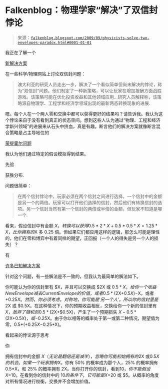 <!--yml

类别：未分类

日期：2024-05-12 21:49:58

-->

# Falkenblog：物理学家“解决”了双信封悖论

> 来源：[`falkenblog.blogspot.com/2009/09/physicists-solve-two-envelopes-paradox.html#0001-01-01`](http://falkenblog.blogspot.com/2009/09/physicists-solve-two-envelopes-paradox.html#0001-01-01)

我正在了解一个

[新解决方案](http://www.physorg.com/news169811689.html)

在一些科学/物理网站上讨论双信封问题：

> 澳大利亚的研究人员走出一步，解决了一个看似简单但尚未解决的悖论，称为“双信封”问题。他们制定了一种新策略，可以让玩家在增加报酬方面战胜游戏。该策略可能在优化投资收益和其他领域应用...研究人员解释称，该策略源自物理学、工程学和经济学领域出现的最新两态转换现象的进展.

嗯。每个人在一个两人零和交换中都可以获得更好的结果吗？请告诉我。我认为这个悖论来自于没有看到真正的状态空间。想到这些人认为通过“物理、工程和经济学新兴领域”的进展来从石头中挤血，真是有趣。断言他们的解决方案就像断言混合策略是占主导地位的

[蒙提霍尔问题](http://en.wikipedia.org/wiki/Monty_Hall_problem)

我认为他们通过特定的假设模拟得到结果。

先验

获胜分布.

问题很简单：

> 在两个信封悖论中，玩家必须在两个信封之间进行选择，一个信封中的金额是另一个的两倍。玩家可以打开他们选择的信封，然后他们有转换信封的选项。另一个信封当然有第一个信封的两倍或半倍的金额，但玩家不知道是哪一个.

看来，假设信封中有金额 $X，转换可以获得 0.5*2*X+0.5*0.5*X=1.25*X，比你拥有的$X 多 0.25 倍。但如果它们都应用这样的逻辑，那怎么可能是理性的，他们在零和博弈中有着同样的期望，正回报（一个人的得失是另一个人的损失）？

有

[许多已知解决方案](http://en.wikipedia.org/wiki/Two_envelopes_problem)

针对这个问题，有一些解法是不一致的，但我认为最简单的解法如下。

你可能认为你的信封里有 $X，并且可以交换成 $2X 或 $0.5*X，给你一个收益 New Envelope 减去 Current Envelope 的价值，或者 0.5*($2X+$0.5X)-$X，或者 +$0.25X。然而，你必须考虑，对称地，你可能是‘另一个人’，所以你的信封里是$2X 或 $0.5X。在这种情况下，你的预期收益相反，交换给你一个新的信封里有 $X，放弃了随机的 0.5*($2X+$0.5X)，产生了一个预期损失 $X-0.5*($2X+$0.5X)，或 -$0.25X。由于你以相等的概率处于第一或第二种情况，期望值为零，0.5*(+$0.25X-$0.25*X)。

看起来的悖论源于思考

你

拥有信封中的金额 $X （无论是翻倍还是减半），忽略你可能初始拥有的$2X 或$0.5X 的机会。如果一个玩家拥有$X，你有 50% 的概率成为那个人，25% 的概率拥有 0.5*X，和 25% 的概率拥有 2X。当你打开你的信封，看到$10，你不能假设 X=$10。在看到你的信封中的 $10 的条件下，它可能是 X=$20 或 $5。从概率的角度对所有情况进行权衡，交换并不会增加价值。
